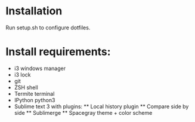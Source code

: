 # Installation
Run setup.sh to configure dotfiles.

# Install requirements:
* i3 windows manager
* i3 lock
* git
* ZSH shell
* Termite terminal 
* IPython python3
* Sublime text 3 with plugins:
** Local history plugin
** Compare side by side
** Sublimerge
** Spacegray theme + color scheme